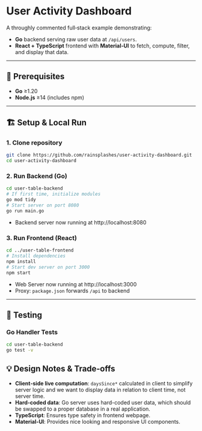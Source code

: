 # User Activity Dashboard

A throughly commented full‑stack example demonstrating:

- **Go** backend serving raw user data at `/api/users`.
- **React + TypeScript** frontend with **Material‑UI** to fetch, compute, filter, and display that data.

---

## 🚀 Prerequisites

- **Go** ≥1.20
- **Node.js** ≥14 (includes npm)

---

## 🏗 Setup & Local Run

### 1. Clone repository

```bash
git clone https://github.com/rainsplashes/user-activity-dashboard.git
cd user‑activity-dashboard
```

### 2. Run Backend (Go)

```bash
cd user-table-backend
# If first time, initialize modules
go mod tidy
# Start server on port 8080
go run main.go
```

- Backend server now running at http://localhost:8080

### 3. Run Frontend (React)

```bash
cd ../user-table-frontend
# Install dependencies
npm install
# Start dev server on port 3000
npm start
```

- Web Server now running at http://localhost:3000
- Proxy: `package.json` forwards `/api` to backend

---

## 🔧 Testing

### Go Handler Tests

```bash
cd user-table-backend
go test -v
```

## 💡 Design Notes & Trade‑offs

- **Client‑side live computation**: `daysSince*` calculated in client to simplify server logic and we want to display data in relation to client time, not server time.
- **Hard‑coded data**: Go server uses hard-coded user data, which should be swapped to a proper database in a real application.
- **TypeScript**: Ensures type safety in frontend webpage.
- **Material‑UI**: Provides nice looking and responsive UI components.
